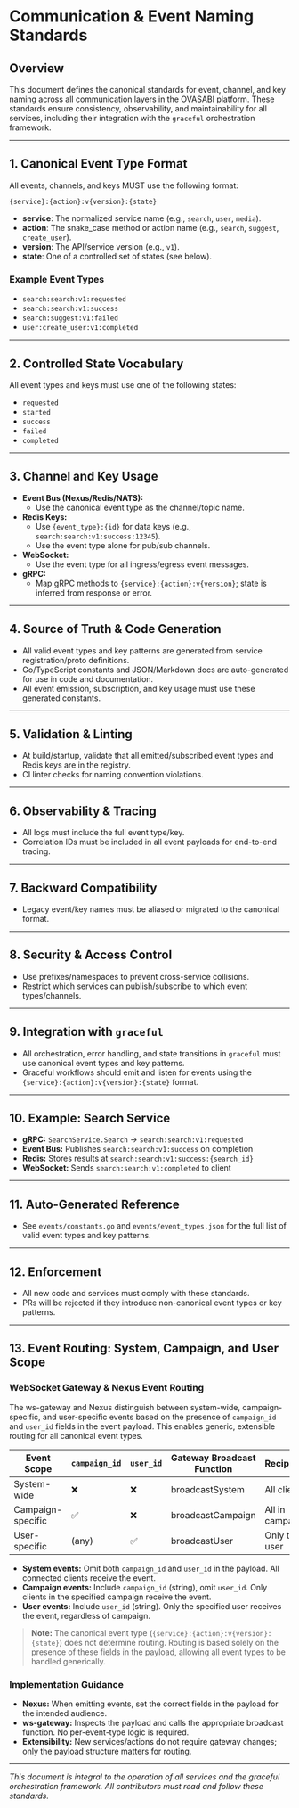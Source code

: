 # Communication & Event Naming Standards

## Overview

This document defines the canonical standards for event, channel, and key naming across all communication layers in the OVASABI platform. These standards ensure consistency, observability, and maintainability for all services, including their integration with the `graceful` orchestration framework.

---

## 1. Canonical Event Type Format

All events, channels, and keys MUST use the following format:

```text
{service}:{action}:v{version}:{state}
```

- **service**: The normalized service name (e.g., `search`, `user`, `media`).
- **action**: The snake_case method or action name (e.g., `search`, `suggest`, `create_user`).
- **version**: The API/service version (e.g., `v1`).
- **state**: One of a controlled set of states (see below).

### Example Event Types

- `search:search:v1:requested`
- `search:search:v1:success`
- `search:suggest:v1:failed`
- `user:create_user:v1:completed`

---

## 2. Controlled State Vocabulary

All event types and keys must use one of the following states:

- `requested`
- `started`
- `success`
- `failed`
- `completed`

---

## 3. Channel and Key Usage

- **Event Bus (Nexus/Redis/NATS):**
  - Use the canonical event type as the channel/topic name.
- **Redis Keys:**
  - Use `{event_type}:{id}` for data keys (e.g., `search:search:v1:success:12345`).
  - Use the event type alone for pub/sub channels.
- **WebSocket:**
  - Use the event type for all ingress/egress event messages.
- **gRPC:**
  - Map gRPC methods to `{service}:{action}:v{version}`; state is inferred from response or error.

---

## 4. Source of Truth & Code Generation

- All valid event types and key patterns are generated from service registration/proto definitions.
- Go/TypeScript constants and JSON/Markdown docs are auto-generated for use in code and documentation.
- All event emission, subscription, and key usage must use these generated constants.

---

## 5. Validation & Linting

- At build/startup, validate that all emitted/subscribed event types and Redis keys are in the registry.
- CI linter checks for naming convention violations.

---

## 6. Observability & Tracing

- All logs must include the full event type/key.
- Correlation IDs must be included in all event payloads for end-to-end tracing.

---

## 7. Backward Compatibility

- Legacy event/key names must be aliased or migrated to the canonical format.

---

## 8. Security & Access Control

- Use prefixes/namespaces to prevent cross-service collisions.
- Restrict which services can publish/subscribe to which event types/channels.

---

## 9. Integration with `graceful`

- All orchestration, error handling, and state transitions in `graceful` must use canonical event types and key patterns.
- Graceful workflows should emit and listen for events using the `{service}:{action}:v{version}:{state}` format.

---

## 10. Example: Search Service

- **gRPC:** `SearchService.Search` → `search:search:v1:requested`
- **Event Bus:** Publishes `search:search:v1:success` on completion
- **Redis:** Stores results at `search:search:v1:success:{search_id}`
- **WebSocket:** Sends `search:search:v1:completed` to client

---

## 11. Auto-Generated Reference

- See `events/constants.go` and `events/event_types.json` for the full list of valid event types and key patterns.

---

## 12. Enforcement

- All new code and services must comply with these standards.
- PRs will be rejected if they introduce non-canonical event types or key patterns.

---

## 13. Event Routing: System, Campaign, and User Scope

### WebSocket Gateway & Nexus Event Routing

The ws-gateway and Nexus distinguish between system-wide, campaign-specific, and user-specific events based on the presence of `campaign_id` and `user_id` fields in the event payload. This enables generic, extensible routing for all canonical event types.

| Event Scope        | `campaign_id` | `user_id` | Gateway Broadcast Function | Recipients         |
|--------------------|--------------|-----------|---------------------------|--------------------|
| System-wide        | ❌           | ❌        | broadcastSystem           | All clients        |
| Campaign-specific  | ✅           | ❌        | broadcastCampaign         | All in campaign    |
| User-specific      | (any)        | ✅        | broadcastUser             | Only that user     |

- **System events:** Omit both `campaign_id` and `user_id` in the payload. All connected clients receive the event.
- **Campaign events:** Include `campaign_id` (string), omit `user_id`. Only clients in the specified campaign receive the event.
- **User events:** Include `user_id` (string). Only the specified user receives the event, regardless of campaign.

> **Note:** The canonical event type (`{service}:{action}:v{version}:{state}`) does not determine routing. Routing is based solely on the presence of these fields in the payload, allowing all event types to be handled generically.

### Implementation Guidance

- **Nexus:** When emitting events, set the correct fields in the payload for the intended audience.
- **ws-gateway:** Inspects the payload and calls the appropriate broadcast function. No per-event-type logic is required.
- **Extensibility:** New services/actions do not require gateway changes; only the payload structure matters for routing.

---

*This document is integral to the operation of all services and the graceful orchestration framework. All contributors must read and follow these standards.*
